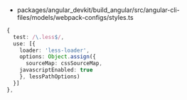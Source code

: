 ###

* packages/angular_devkit/build_angular/src/angular-cli-files/models/webpack-configs/styles.ts

```ts
{
  test: /\.less$/,
  use: [{
    loader: 'less-loader',
    options: Object.assign({
      sourceMap: cssSourceMap,
    javascriptEnabled: true
    }, lessPathOptions)
  }]
},
```
